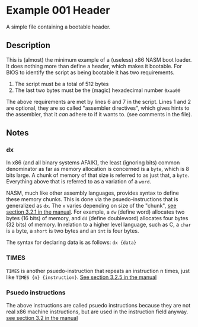 # Example 001 Header

A simple file containing  a bootable header.

## Description

This is (almost) the minimum example of a (useless) x86 NASM boot loader. It does nothing more than define a header, which makes it bootable. For BIOS to identify the script as being bootable it has two requirements.

1. The script must be a total of 512 bytes
1. The last two bytes must be the (magic) hexadecimal number `0xaa00`

The above requirements are met by lines 6 and 7 in the script. Lines 1 and 2 are optional, they are so called "assembler directives", which gives hints to the assembler, that it _can_ adhere to if it wants to. (see comments in the file).

## Notes

### dx

In x86 (and all binary systems AFAIK), the least (ignoring bits) common denominator as far as memory allocation is concerned is a `byte`, which is 8 bits large. A chunk of memory of that size is referred to as just that, a `byte`. Everything above that is referred to as a variation of a `word`.

NASM, much like other assembly languages, provides syntax to define these memory chunks. This is done via the psuedo-instructions that is generalized as `dx`. The `x` varies depending on size of the "chunk", [see section 3.2.1 in the manual](https://nasm.us/doc/nasmdoc3.html#section-3.2.1). For example, a `dw` (define word) allocates two bytes (16 bits) of memory, and `dd` (define doubleword) allocates four bytes (32 bits) of memory. In relation to a higher level language, such as C, a `char` is a byte, a `short` is two bytes and an `int` is four bytes.

The syntax for declaring data is as follows: `dx {data}`

### TIMES

`TIMES` is another psuedo-instruction that repeats an instruction n times, just like `TIMES {n} {instruction}`. [See section 3.2.5 in the manual](https://nasm.us/doc/nasmdoc3.html#section-3.2.1)

### Psuedo instructions

The above instructions are called psuedo instructions because they are not real x86 machine instructions, but are used in the instruction field anyway. [see section 3.2 in the manual](https://nasm.us/doc/nasmdoc3.html#section-3.2)
